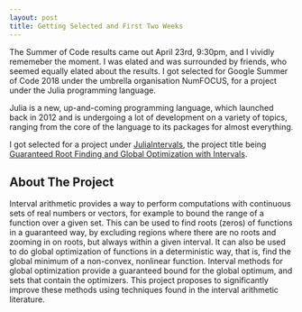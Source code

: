 ```yaml
---
layout: post
title: Getting Selected and First Two Weeks
---
```


The Summer of Code results came out April 23rd, 9:30pm, and I vividly rememeber the moment. I was elated and was surrounded by friends, who seemed equally elated about the results.
I got selected for Google Summer of Code 2018 under the umbrella organisation NumFOCUS, for a project under the Julia programming language.

Julia is a new, up-and-coming programming language, which launched back in 2012 and is undergoing a lot of development on a variety of topics, ranging from the core of the language to its packages for almost everything.

I got selected for a project under [JuliaIntervals](https://github.com/JuliaIntervals/), the project title being [Guaranteed Root Finding and Global Optimization with Intervals](https://summerofcode.withgoogle.com/projects/#5091150453538816).

## About The Project 

Interval arithmetic provides a way to perform computations with continuous sets of real numbers or vectors, for example to bound the range of a function over a given set.
This can be used to find roots (zeros) of functions in a guaranteed way, by excluding regions where there are no roots and zooming in on roots, but always within a given interval.
It can also be used to do global optimization of functions in a deterministic way, that is, find the global minimum of a non-convex, nonlinear function. Interval methods for global optimization provide a guaranteed bound for the global optimum, and sets that contain the optimizers.
This project proposes to significantly improve these methods using techniques found in the interval arithmetic literature. 
